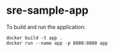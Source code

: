 # sre-sample-app

To build and run the application:
```
docker build -t app .
docker run --name app -p 8080:8080 app
```